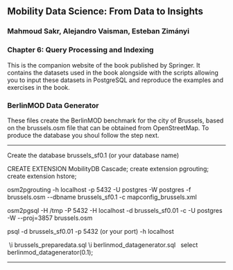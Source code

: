 ## Mobility Data Science: From Data to Insights
### Mahmoud Sakr, Alejandro Vaisman, Esteban Zimányi

### Chapter 6: Query Processing and Indexing

This is the companion website of the book published by Springer.
It contains the datasets used in the book alongside with the scripts
allowing you to input these datasets in PostgreSQL and reproduce the
examples and exercises in the book.


### BerlinMOD Data Generator

These files create the BerlinMOD benchmark for the city of Brussels, based on the brussels.osm file that can be obtained from OpenStreetMap. To produce the database you shoul follow the step next.

--------------------------
Create the database brussels_sf0.1 (or your database name)

CREATE EXTENSION MobilityDB Cascade;
create extension pgrouting;
create extension hstore;

osm2pgrouting -h localhost -p 5432 -U postgres -W postgres -f brussels.osm --dbname brussels_sf0.1 -c mapconfig_brussels.xml

osm2pgsql -H /tmp -P 5432 -H localhost -d brussels_sf0.01 -c -U postgres -W --proj=3857 brussels.osm

psql -d brussels_sf0.01 -p 5432 (or your port) -h localhost

 \i brussels_preparedata.sql
 \i berlinmod_datagenerator.sql
 
select berlinmod_datagenerator(0.1);

----------------------------------------
